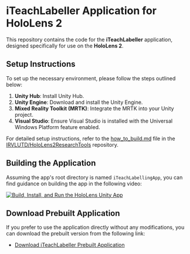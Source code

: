 # iTeachLabeller Application for HoloLens 2

This repository contains the code for the **iTeachLabeller** application, designed specifically for use on the **HoloLens 2**.

## Setup Instructions

To set up the necessary environment, please follow the steps outlined below:

1. **Unity Hub**: Install Unity Hub.
2. **Unity Engine**: Download and install the Unity Engine.
3. **Mixed Reality Toolkit (MRTK)**: Integrate the MRTK into your Unity project.
4. **Visual Studio**: Ensure Visual Studio is installed with the Universal Windows Platform feature enabled.

For detailed setup instructions, refer to the [how_to_build.md](https://github.com/IRVLUTD/HoloLens2ResearchTools/blob/main/docs/how_to_build.md) file in the [IRVLUTD/HoloLens2ResearchTools](https://github.com/IRVLUTD/HoloLens2ResearchTools/tree/main) repository.

## Building the Application

Assuming the app's root directory is named `iTeachLabellingApp`, you can find guidance on building the app in the following video:

[![Build, Install, and Run the HoloLens Unity App](https://i9.ytimg.com/vi_webp/kvzMAMyluJU/mqdefault.webp?v=66fdaee4&sqp=CPTc9rcG&rs=AOn4CLDHb2Tr4BQtK3-Vvpk748-E2yBF2w)](https://www.youtube.com/watch?v=kvzMAMyluJU)

## Download Prebuilt Application

If you prefer to use the application directly without any modifications, you can download the prebuilt version from the following link:

- [Download iTeachLabeller Prebuilt Application](https://utdallas.box.com/v/iTeachLabellerApp)
